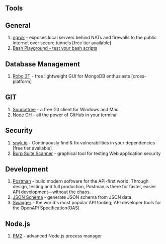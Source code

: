 

## Tools

## General

 1. [ngrok](https://ngrok.com) - exposes local servers behind NATs and firewalls to the public internet over secure tunnels [free tier available]
 2. [Bash Playground - test your bash scripts](https://www.tutorialspoint.com/execute_bash_online.php)

## Database Management
1. [Robo 3T](https://robomongo.org/) - free lightweight GUI for MongoDB enthusiasts [cross-platform]

## GIT

 1. [Sourcetree](https://www.sourcetreeapp.com/) - a free Git client for Windows and Mac
 2. [Node GH](https://github.com/node-gh/gh) - all the power of GitHub in your terminal

## Security

 1. [snyk.io](https://snyk.io) - Continuously find & fix vulnerabilities in your dependencies [free tier available]
 2. [Burp Suite Scanner](https://portswigger.net/burp) - graphical tool for testing Web application security


## Development
1. [Postman](https://www.getpostman.com/) - build modern software for the API-first world. Through design, testing and full production, Postman is there for faster, easier API development—without the chaos.
2. [JSON Schema](https://jsonschema.net/) - generate JSON schema from JSON data
3. [Swagger](https://swagger.io/) - the world's most popular API tooling; API developer tools for the OpenAPI Specification(OAS)

## Node.js
1. [PM2](http://pm2.keymetrics.io/) - advanced Node.js process manager
